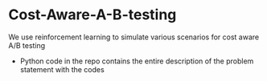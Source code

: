 # Cost-Aware-A-B-testing
We use reinforcement learning to simulate various scenarios for cost aware A/B testing

* Python code in the repo contains the entire description of the problem statement with the codes
